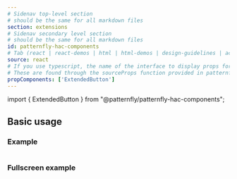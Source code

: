 ```yaml
---
# Sidenav top-level section
# should be the same for all markdown files
section: extensions
# Sidenav secondary level section
# should be the same for all markdown files
id: patternfly-hac-components
# Tab (react | react-demos | html | html-demos | design-guidelines | accessibility)
source: react
# If you use typescript, the name of the interface to display props for
# These are found through the sourceProps function provided in patternfly-docs.source.js
propComponents: ['ExtendedButton']
---
```


import { ExtendedButton } from "@patternfly/patternfly-hac-components";

## Basic usage

### Example

```js file="./Basic.tsx"

```

### Fullscreen example

```js file="./Basic.tsx" isFullscreen

```
